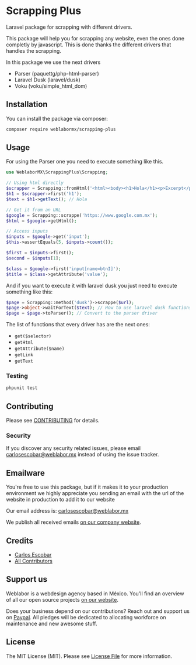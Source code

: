 # Scrapping Plus

Laravel package for scrapping with different drivers.

This package will help you for scrapping any website, even the ones done completly by javascript. This is done thanks the different drivers that handles the scrapping.

In this package we use the next drivers

- Parser (paquettg/php-html-parser)
- Laravel Dusk (laravel/dusk)
- Voku (voku/simple_html_dom)

## Installation

You can install the package via composer:

```bash
composer require weblabormx/scrapping-plus
```

## Usage

For using the Parser one you need to execute something like this.

``` php
use WeblaborMX\ScrappingPlus\Scrapping;

// Using html directly
$scrapper = Scrapping::fromHtml('<html><body><h1>Hola</h1><p>Excerpt</p></body></html>');
$h1 = $scrapper->first('h1');
$text = $h1->getText(); // Hola

// Get it from an URL
$google = Scrapping::scrappe('https://www.google.com.mx');
$html = $google->getHtml();

// Access inputs
$inputs = $google->get('input');
$this->assertEquals(5, $inputs->count());

$first = $inputs->first();
$second = $inputs[1];

$class = $google->first('input[name=btnI]');
$title = $class->getAttribute('value');
```

And if you want to execute it with laravel dusk you just need to execute something like this:

``` php
$page = Scrapping::method('dusk')->scrappe($url);
$page->object->waitForText($text); // How to use laravel dusk functions directly
$page = $page->toParser(); // Convert to the parser driver
```

The list of functions that every driver has are the next ones:
- `get($selector)`
- `getHtml`
- `getAttribute($name)`
- `getLink`
- `getText`

### Testing

``` bash
phpunit test
```

## Contributing

Please see [CONTRIBUTING](CONTRIBUTING.md) for details.

### Security

If you discover any security related issues, please email carlosescobar@weblabor.mx instead of using the issue tracker.

## Emailware

You're free to use this package, but if it makes it to your production environment we highly appreciate you sending an email with the url of the website in production to add it to our website

Our email address is: carlosescobar@weblabor.mx

We publish all received emails [on our company website](http://weblabor.mx).

## Credits

- [Carlos Escobar](https://github.com/skalero01)
- [All Contributors](../../contributors)

## Support us

Weblabor is a webdesign agency based in México. You'll find an overview of all our open source projects [on our website](http://weblabor.mx).

Does your business depend on our contributions? Reach out and support us on [Paypal](http://paypal.me/weblabormx). 
All pledges will be dedicated to allocating workforce on maintenance and new awesome stuff.

## License

The MIT License (MIT). Please see [License File](LICENSE.md) for more information.

